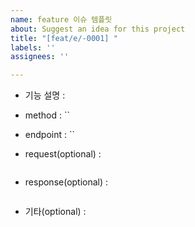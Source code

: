 ```yaml
---
name: feature 이슈 템플릿
about: Suggest an idea for this project
title: "[feat/e/-0001] "
labels: ''
assignees: ''

---
```


- 기능 설명 : 

- method : ``

- endpoint : ``

- request(optional) : 
```json
```

- response(optional) :
```json
```

- 기타(optional) :
